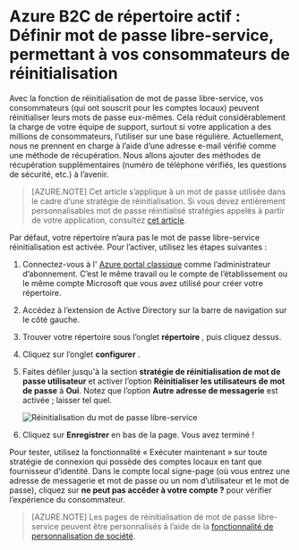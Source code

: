 <properties
    pageTitle="Azure B2C de répertoire actif : Réinitialisation de mot de passe libre-service | Microsoft Azure"
    description="Une rubrique qui expliquent comment définir mot de passe libre-service, réinitialiser permettant à vos consommateurs dans Azure Active Directory B2C"
    services="active-directory-b2c"
    documentationCenter=""
    authors="swkrish"
    manager="mbaldwin"
    editor="curtand"/>

<tags
    ms.service="active-directory-b2c"
    ms.workload="identity"
    ms.tgt_pltfrm="na"
    ms.devlang="na"
    ms.topic="article"
    ms.date="07/24/2016"
    ms.author="swkrish"/>


# <a name="azure-active-directory-b2c-set-up-self-service-password-reset-for-your-consumers"></a>Azure B2C de répertoire actif : Définir mot de passe libre-service, permettant à vos consommateurs de réinitialisation

Avec la fonction de réinitialisation de mot de passe libre-service, vos consommateurs (qui ont souscrit pour les comptes locaux) peuvent réinitialiser leurs mots de passe eux-mêmes. Cela réduit considérablement la charge de votre équipe de support, surtout si votre application a des millions de consommateurs, l’utiliser sur une base régulière. Actuellement, nous ne prennent en charge à l’aide d’une adresse e-mail vérifié comme une méthode de récupération. Nous allons ajouter des méthodes de récupération supplémentaires (numéro de téléphone vérifiés, les questions de sécurité, etc.) à l’avenir.

> [AZURE.NOTE]
Cet article s’applique à un mot de passe utilisée dans le cadre d’une stratégie de réinitialisation. Si vous devez entièrement personnalisables mot de passe réinitialisé stratégies appelés à partir de votre application, consultez [cet article](./active-directory-b2c-reference-policies.md#create-a-password-reset-policy).

Par défaut, votre répertoire n’aura pas le mot de passe libre-service réinitialisation est activée. Pour l’activer, utilisez les étapes suivantes :

1. Connectez-vous à l' [Azure portal classique](https://manage.windowsazure.com/) comme l’administrateur d’abonnement. C’est le même travail ou le compte de l’établissement ou le même compte Microsoft que vous avez utilisé pour créer votre répertoire.
2. Accédez à l’extension de Active Directory sur la barre de navigation sur le côté gauche.
3. Trouver votre répertoire sous l’onglet **répertoire** , puis cliquez dessus.
4. Cliquez sur l’onglet **configurer** .
5. Faites défiler jusqu'à la section **stratégie de réinitialisation de mot de passe utilisateur** et activer l’option **Réinitialiser les utilisateurs de mot de passe** à **Oui**. Notez que l’option **Autre adresse de messagerie** est activée ; laisser tel quel.

    ![Réinitialisation du mot de passe libre-service](./media/active-directory-b2c-reference-sspr/sspr.png)

6. Cliquez sur **Enregistrer** en bas de la page. Vous avez terminé !

Pour tester, utilisez la fonctionnalité « Exécuter maintenant » sur toute stratégie de connexion qui possède des comptes locaux en tant que fournisseur d’identité. Dans le compte local signe-page (où vous entrez une adresse de messagerie et mot de passe ou un nom d’utilisateur et le mot de passe), cliquez sur **ne peut pas accéder à votre compte ?** pour vérifier l’expérience du consommateur.

> [AZURE.NOTE]
Les pages de réinitialisation de mot de passe libre-service peuvent être personnalisés à l’aide de la [fonctionnalité de personnalisation de société](../active-directory/active-directory-add-company-branding.md).

